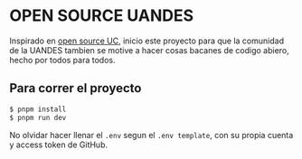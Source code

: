# OPEN SOURCE UANDES

Inspirado en [open source UC](https://osuc.dev/), inicio este proyecto para que la comunidad de la UANDES tambien se motive a hacer cosas bacanes de codigo abiero, hecho por todos para todos.

## Para correr el proyecto

```sh
$ pnpm install
$ pnpm run dev
```

No olvidar hacer llenar el `.env` segun el `.env template`, con su propia cuenta y access token de GitHub.
